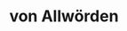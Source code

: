 ---
title: "von Allwörden"
url: /schwentinental/von-allwoerden-klausdorfer-strasse/
shop: Bäckerei
---